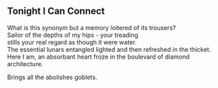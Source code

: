 Tonight I Can Connect
---------------------
What is this synonym but a memory loitered of its trousers?  
Sailor of the depths of my hips - your treading  
stills your real regard as though it were water.  
The essential lunars entangled lighted and then refreshed in the thicket.  
Here I am, an absorbant heart froze in the boulevard of diamond architecture.  
  
Brings all the abolishes goblets.  
